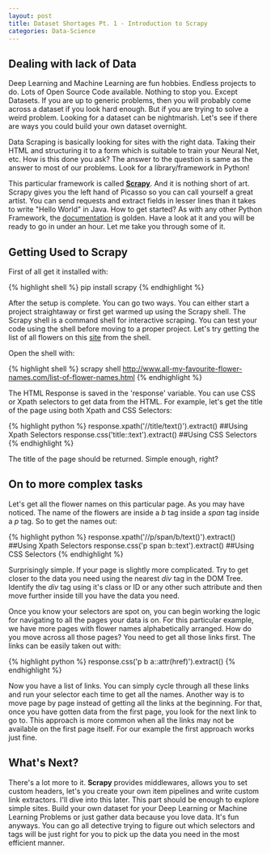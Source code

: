 ```yaml
---
layout: post
title: Dataset Shortages Pt. 1 - Introduction to Scrapy
categories: Data-Science
---
```


## Dealing with lack of Data

Deep Learning and Machine Learning are fun hobbies. Endless projects to do. Lots of Open Source Code available. Nothing to stop you. Except Datasets. If you are up to generic problems, then you will probably come across a dataset if you look hard enough. But if you are trying to solve a weird problem. Looking for a dataset can be nightmarish. Let's see if there are ways you could build your own dataset overnight.

Data Scraping is basically looking for sites with the right data. Taking their HTML and structuring it to a form which is suitable to train your Neural Net, etc. How is this done you ask? The answer to the question is same as the answer to most of our problems. Look for a library/framework in Python!

This particular framework is called [**Scrapy**](https://scrapy.org/). And it is nothing short of art. Scrapy gives you the left hand of Picasso so you can call yourself a great artist. You can send requests and extract fields in lesser lines than it takes to write "Hello World" in Java. How to get started? As with any other Python Framework, the [documentation](https://docs.scrapy.org/en/latest/) is golden. Have a look at it and you will be ready to go in under an hour. Let me take you through some of it. 


## Getting Used to Scrapy

First of all get it installed with:


{% highlight shell %}
pip install scrapy
{% endhighlight %}

After the setup is complete. You can go two ways. You can either start a project straightaway or first get warmed up using the Scrapy shell. The Scrapy shell is a command shell for interactive scraping. You can test your code using the shell before moving to a proper project. Let's try getting the list of all flowers on this [site](http://www.all-my-favourite-flower-names.com/) from the shell.

Open the shell with:

{% highlight shell %}
scrapy shell http://www.all-my-favourite-flower-names.com/list-of-flower-names.html
{% endhighlight %}

The HTML Response is saved in the 'response' variable. You can use CSS or Xpath selectors to get data from the HTML. For example, let's get the title of the page using both Xpath and CSS Selectors:

{% highlight python %}
response.xpath('//title/text()').extract()  ##Using Xpath Selectors
response.css('title::text').extract()  ##Using CSS Selectors
{% endhighlight %}

The title of the page should be returned. Simple enough, right? 


## On to more complex tasks

Let's get all the flower names on this particular page. As you may have noticed. The name of the flowers are inside a *b* tag inside a *span* tag inside a *p* tag. So to get the names out:

{% highlight python %}
response.xpath('//p/span/b/text()').extract()  ##Using Xpath Selectors
response.css('p span b::text').extract()  ##Using CSS Selectors
{% endhighlight %}

Surprisingly simple. If your page is slightly more complicated. Try to get closer to the data you need using the nearest *div* tag in the DOM Tree. Identify the *div* tag using it's class or ID or any other such attribute and then move further inside till you have the data you need.

Once you know your selectors are spot on, you can begin working the logic for navigating to all the pages your data is on. For this particular example, we have more pages with flower names alphabetically arranged. How do you move across all those pages? You need to get all those links first. The links can be easily taken out with:

{% highlight python %}
response.css('p b a::attr(href)').extract()
{% endhighlight %}


Now you have a list of links. You can simply cycle through all these links and run your selector each time to get all the names. Another way is to move page by page instead of getting all the links at the beginning. For that, once you have gotten data from the first page, you look for the next link to go to. This approach is more common when all the links may not be available on the first page itself. For our example the first approach works just fine.

## What's Next?

There's a lot more to it. **Scrapy** provides middlewares, allows you to set custom headers, let's you create your own item pipelines and write custom link extractors. I'll dive into this later. This part should be enough to explore simple sites. Build your own dataset for your Deep Learning or Machine Learning Problems or just gather data because you love data. It's fun anyways. You can go all detective trying to figure out which selectors and tags will be just right for you to pick up the data you need in the most efficient manner.